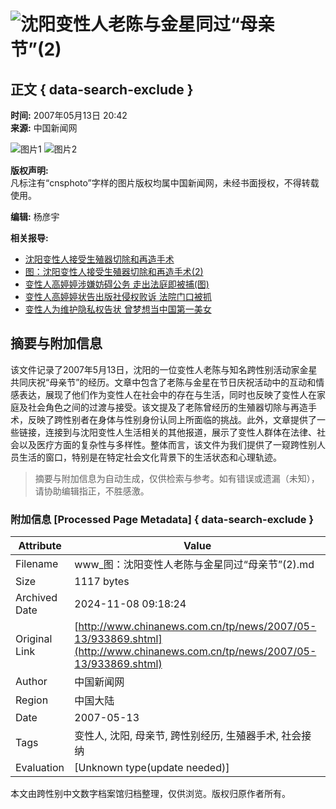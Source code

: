 # ![沈阳变性人老陈与金星同过“母亲节”(2)](http://www.chinanews.com.cn/fileftp/2004-09-13/_1095043413_zxlogo.gif)

## 正文 { data-search-exclude }


**时间:** 2007年05月13日 20:42  
**来源:** 中国新闻网

![图片1](U86P4T8D933869F107DT20070513204239.jpg) ![图片2](U86P4T8D933869F116DT20070513204239.jpg)

**版权声明:**  
凡标注有“cnsphoto”字样的图片版权均属中国新闻网，未经书面授权，不得转载使用。

**编辑:** 杨彦宇

**相关报导:**  
- [沈阳变性人接受生殖器切除和再造手术](http://www.chinanews.com.cn/tp/news/2007/04-26/924754.shtml)  
- [图：沈阳变性人接受生殖器切除和再造手术(2)](http://www.chinanews.com.cn/tp/news/2007/04-26/924755.shtml)  
- [变性人高婷婷涉嫌妨碍公务 走出法庭即被捕(图)](http://www.chinanews.com.cn/sh/news/2007/04-17/917208.shtml)  
- [变性人高婷婷状告出版社侵权败诉 法院门口被抓](http://www.chinanews.com.cn/sh/news/2007/04-16/916642.shtml)  
- [变性人为维护隐私权告状 曾梦想当中国第一美女](http://www.chinanews.com.cn/sh/news/2007/03-27/901452.shtml)
<!-- tcd_original_link http://www.chinanews.com.cn/tp/news/2007/05-13/933869.shtml -->
## 摘要与附加信息

<!-- tcd_abstract -->
该文件记录了2007年5月13日，沈阳的一位变性人老陈与知名跨性别活动家金星共同庆祝“母亲节”的经历。文章中包含了老陈与金星在节日庆祝活动中的互动和情感表达，展现了他们作为变性人在社会中的存在与生活，同时也反映了变性人在家庭及社会角色之间的过渡与接受。该文提及了老陈曾经历的生殖器切除与再造手术，反映了跨性别者在身体与性别身份认同上所面临的挑战。此外，文章提供了一些链接，连接到与沈阳变性人生活相关的其他报道，展示了变性人群体在法律、社会以及医疗方面的复杂性与多样性。整体而言，该文件为我们提供了一窥跨性别人员生活的窗口，特别是在特定社会文化背景下的生活状态和心理轨迹。
<!-- tcd_abstract_end -->

> 摘要与附加信息为自动生成，仅供检索与参考。如有错误或遗漏（未知），请协助编辑指正，不胜感激。

### 附加信息 [Processed Page Metadata] { data-search-exclude }

| Attribute       | Value                                  |
|-----------------|----------------------------------------|
| Filename        | www_图：沈阳变性人老陈与金星同过“母亲节”(2).md                             |
| Size            | 1117 bytes                           |
| Archived Date   | 2024-11-08 09:18:24                             |
| Original Link   | [http://www.chinanews.com.cn/tp/news/2007/05-13/933869.shtml](http://www.chinanews.com.cn/tp/news/2007/05-13/933869.shtml)                       |
| Author          | 中国新闻网                               |
| Region          | 中国大陆                               |
| Date            | 2007-05-13                                 |
| Tags            | 变性人, 沈阳, 母亲节, 跨性别经历, 生殖器手术, 社会接纳                                 |
| Evaluation            | [Unknown type(update needed)]                                 |
<!-- tcd_table_end -->

本文由跨性别中文数字档案馆归档整理，仅供浏览。版权归原作者所有。
